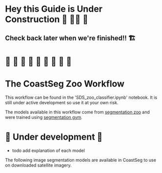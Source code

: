 # Hey this Guide is Under Construction 🚧 👷‍♀️ 🚧

## Check back later when we're finished!! 🏗️

# 🚧 🚧 🚧 🚧 🚧 🚧 🚧 🚧 🚧

# The CoastSeg Zoo Workflow

This workflow can be found in the 'SDS_zoo_classifier.ipynb' notebook. It is still under active development so use it at your own risk.

The models available in this workflow come from [segmentation zoo](https://github.com/Doodleverse/segmentation_zoo) and were trained using [segmentation gym](https://github.com/Doodleverse/segmentation_gym).

# 🚧 Under development 🚧

- todo add explanation of each model

The following image segmentation models are available in CoastSeg to use on downloaded satellite imagery.

